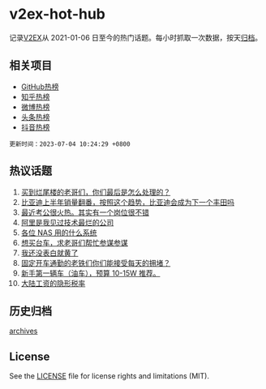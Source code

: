 # v2ex-hot-hub

 记录[V2EX](https://www.v2ex.com/)从 2021-01-06 日至今的热门话题。每小时抓取一次数据，按天[归档](archives)。
 
 ## 相关项目

- [GitHub热榜](https://github.com/lonnyzhang423/github-hot-hub)
- [知乎热榜](https://github.com/lonnyzhang423/zhihu-hot-hub)
- [微博热榜](https://github.com/lonnyzhang423/weibo-hot-hub)
- [头条热榜](https://github.com/lonnyzhang423/toutiao-hot-hub)
- [抖音热榜](https://github.com/lonnyzhang423/douyin-hot-hub)


 `更新时间：2023-07-04 10:24:29 +0800`

## 热议话题

1. [买到烂尾楼的老哥们，你们最后是怎么处理的？](https://www.v2ex.com/t/953602)
1. [比亚迪上半年销量翻番，按照这个趋势，比亚迪会成为下一个丰田吗](https://www.v2ex.com/t/953644)
1. [最近考公很火热。其实有一个岗位很不错](https://www.v2ex.com/t/953614)
1. [阿里是我见过技术最烂的公司](https://www.v2ex.com/t/953798)
1. [各位 NAS 用的什么系统](https://www.v2ex.com/t/953735)
1. [想买台车，求老哥们帮忙参谋参谋](https://www.v2ex.com/t/953577)
1. [我还没表白就黄了](https://www.v2ex.com/t/953829)
1. [固定开车通勤的老铁们你们能接受每天的拥堵？](https://www.v2ex.com/t/953845)
1. [新手第一辆车（油车），预算 10-15W 推荐。](https://www.v2ex.com/t/953594)
1. [大陆工资的隐形税率](https://www.v2ex.com/t/953620)

## 历史归档

[archives](archives)

## License

See the [LICENSE](LICENSE) file for license rights and limitations (MIT).
